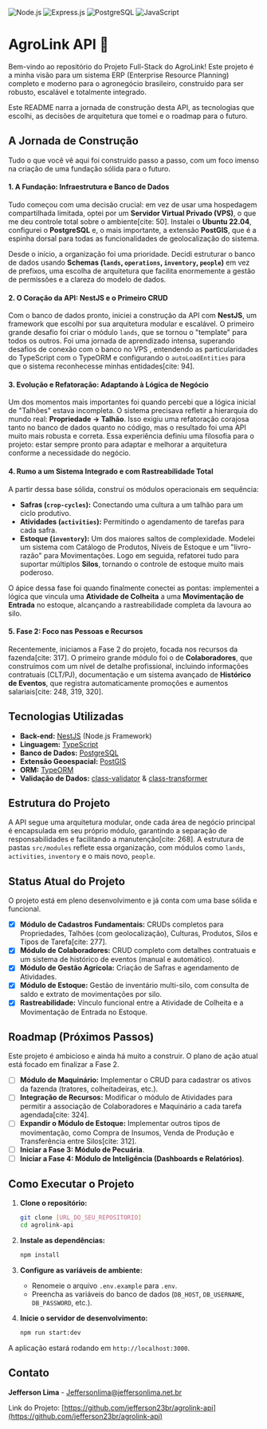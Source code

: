 ![Node.js](https://img.shields.io/badge/Node.js-43853D?style=for-the-badge&logo=node.js&logoColor=white)
![Express.js](https://img.shields.io/badge/Express.js-000000?style=for-the-badge&logo=express&logoColor=white)
![PostgreSQL](https://img.shields.io/badge/PostgreSQL-316192?style=for-the-badge&logo=postgresql&logoColor=white)
![JavaScript](https://img.shields.io/badge/JavaScript-F7DF1E?style=for-the-badge&logo=javascript&logoColor=black)

# AgroLink API 🌾

Bem-vindo ao repositório do Projeto Full-Stack do AgroLink! Este projeto é a minha visão para um sistema ERP (Enterprise Resource Planning) completo e moderno para o agronegócio brasileiro, construído para ser robusto, escalável e totalmente integrado.

Este README narra a jornada de construção desta API, as tecnologias que escolhi, as decisões de arquitetura que tomei e o roadmap para o futuro.

## A Jornada de Construção

Tudo o que você vê aqui foi construído passo a passo, com um foco imenso na criação de uma fundação sólida para o futuro.

#### 1. A Fundação: Infraestrutura e Banco de Dados
Tudo começou com uma decisão crucial: em vez de usar uma hospedagem compartilhada limitada, optei por um **Servidor Virtual Privado (VPS)**, o que me deu controle total sobre o ambiente[cite: 50]. Instalei o **Ubuntu 22.04**, configurei o **PostgreSQL** e, o mais importante, a extensão **PostGIS**, que é a espinha dorsal para todas as funcionalidades de geolocalização do sistema.

Desde o início, a organização foi uma prioridade. Decidi estruturar o banco de dados usando **Schemas (`lands`, `operations`, `inventory`, `people`)** em vez de prefixos, uma escolha de arquitetura que facilita enormemente a gestão de permissões e a clareza do modelo de dados.

#### 2. O Coração da API: NestJS e o Primeiro CRUD
Com o banco de dados pronto, iniciei a construção da API com **NestJS**, um framework que escolhi por sua arquitetura modular e escalável. O primeiro grande desafio foi criar o módulo `lands`, que se tornou o "template" para todos os outros. Foi uma jornada de aprendizado intensa, superando desafios de conexão com o banco no VPS , entendendo as particularidades do TypeScript com o TypeORM  e configurando o `autoLoadEntities` para que o sistema reconhecesse minhas entidades[cite: 94].

#### 3. Evolução e Refatoração: Adaptando à Lógica de Negócio
Um dos momentos mais importantes foi quando percebi que a lógica inicial de "Talhões" estava incompleta. O sistema precisava refletir a hierarquia do mundo real: **Propriedade -> Talhão**. Isso exigiu uma refatoração corajosa tanto no banco de dados quanto no código, mas o resultado foi uma API muito mais robusta e correta. Essa experiência definiu uma filosofia para o projeto: estar sempre pronto para adaptar e melhorar a arquitetura conforme a necessidade do negócio.

#### 4. Rumo a um Sistema Integrado e com Rastreabilidade Total
A partir dessa base sólida, construí os módulos operacionais em sequência:
* **Safras (`crop-cycles`):** Conectando uma cultura a um talhão para um ciclo produtivo.
* **Atividades (`activities`):** Permitindo o agendamento de tarefas para cada safra.
* **Estoque (`inventory`):** Um dos maiores saltos de complexidade. Modelei um sistema com Catálogo de Produtos, Níveis de Estoque e um "livro-razão" para Movimentações. Logo em seguida, refatorei tudo para suportar múltiplos **Silos**, tornando o controle de estoque muito mais poderoso.

O ápice dessa fase foi quando finalmente conectei as pontas: implementei a lógica que vincula uma **Atividade de Colheita** a uma **Movimentação de Entrada** no estoque, alcançando a rastreabilidade completa da lavoura ao silo.

#### 5. Fase 2: Foco nas Pessoas e Recursos
Recentemente, iniciamos a Fase 2 do projeto, focada nos recursos da fazenda[cite: 317]. O primeiro grande módulo foi o de **Colaboradores**, que construímos com um nível de detalhe profissional, incluindo informações contratuais (CLT/PJ), documentação e um sistema avançado de **Histórico de Eventos**, que registra automaticamente promoções e aumentos salariais[cite: 248, 319, 320].

## Tecnologias Utilizadas

* **Back-end:** [NestJS](https://nestjs.com/) (Node.js Framework)
* **Linguagem:** [TypeScript](https://www.typescriptlang.org/)
* **Banco de Dados:** [PostgreSQL](https://www.postgresql.org/) 
* **Extensão Geoespacial:** [PostGIS](https://postgis.net/) 
* **ORM:** [TypeORM](https://typeorm.io/)
* **Validação de Dados:** [class-validator](https://github.com/typestack/class-validator) & [class-transformer](https://github.com/typestack/class-transformer)

## Estrutura do Projeto
A API segue uma arquitetura modular, onde cada área de negócio principal é encapsulada em seu próprio módulo, garantindo a separação de responsabilidades e facilitando a manutenção[cite: 268]. A estrutura de pastas `src/modules` reflete essa organização, com módulos como `lands`, `activities`, `inventory` e o mais novo, `people`.

## Status Atual do Projeto
O projeto está em pleno desenvolvimento e já conta com uma base sólida e funcional.

- [x] **Módulo de Cadastros Fundamentais:** CRUDs completos para Propriedades, Talhões (com geolocalização), Culturas, Produtos, Silos e Tipos de Tarefa[cite: 277].
- [x] **Módulo de Colaboradores:** CRUD completo com detalhes contratuais e um sistema de histórico de eventos (manual e automático).
- [x] **Módulo de Gestão Agrícola:** Criação de Safras e agendamento de Atividades.
- [x] **Módulo de Estoque:** Gestão de inventário multi-silo, com consulta de saldo e extrato de movimentações por silo.
- [x] **Rastreabilidade:** Vínculo funcional entre a Atividade de Colheita e a Movimentação de Entrada no Estoque.

## Roadmap (Próximos Passos)

Este projeto é ambicioso e ainda há muito a construir. O plano de ação atual está focado em finalizar a Fase 2.

- [ ] **Módulo de Maquinário:** Implementar o CRUD para cadastrar os ativos da fazenda (tratores, colheitadeiras, etc.).
- [ ] **Integração de Recursos:** Modificar o módulo de Atividades para permitir a associação de Colaboradores e Maquinário a cada tarefa agendada[cite: 324].
- [ ] **Expandir o Módulo de Estoque:** Implementar outros tipos de movimentação, como Compra de Insumos, Venda de Produção e Transferência entre Silos[cite: 312].
- [ ] **Iniciar a Fase 3: Módulo de Pecuária**.
- [ ] **Iniciar a Fase 4: Módulo de Inteligência (Dashboards e Relatórios)**.

## Como Executar o Projeto

1.  **Clone o repositório:**
    ```bash
    git clone [URL_DO_SEU_REPOSITORIO]
    cd agrolink-api
    ```
2.  **Instale as dependências:**
    ```bash
    npm install
    ```
3.  **Configure as variáveis de ambiente:**
    * Renomeie o arquivo `.env.example` para `.env`.
    * Preencha as variáveis do banco de dados (`DB_HOST`, `DB_USERNAME`, `DB_PASSWORD`, etc.).

4.  **Inicie o servidor de desenvolvimento:**
    ```bash
    npm run start:dev
    ```
A aplicação estará rodando em `http://localhost:3000`.

## Contato
**Jefferson Lima** - [Jeffersonlima@jeffersonlima.net.br](mailto:Jeffersonlima@jeffersonlima.net.br)

Link do Projeto: [https://github.com/jefferson23br/agrolink-api](https://github.com/jefferson23br/agrolink-api)
